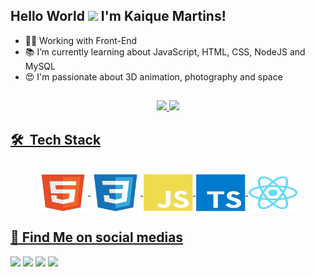 ## Hello World <img src="https://raw.githubusercontent.com/kaueMarques/kaueMarques/master/hi.gif" width="30px"> I'm Kaique Martins!

- 👨‍💻 Working with Front-End
- 📚 I’m currently learning about JavaScript, HTML, CSS, NodeJS and MySQL
- 😍 I'm passionate about 3D animation, photography and space
##
<div align="center">
  <a href="https://github.com/kaiquemf">
  <img height="180em" src="https://github-readme-stats.vercel.app/api?username=kaiquemf&show_icons=true&theme=codeSTACKr&include_all_commits=true&count_private=true"/>
  <img height="180em" src="https://github-readme-stats.vercel.app/api/top-langs/?username=kaiquemf&layout=compact&langs_count=7&theme=codeSTACKr"/>
   </div>
 
  
## 🛠 &nbsp;Tech Stack
  <div align="center" style="display: inline_block"><br>
  <img align="center" alt="Kaique-HTML" height="60" width="80" src="https://raw.githubusercontent.com/devicons/devicon/master/icons/html5/html5-original.svg">
  <img align="center" alt="Kaique-CSS" height="60" width="80" src="https://raw.githubusercontent.com/devicons/devicon/master/icons/css3/css3-original.svg">
  <img align="center" alt="Kaique-Js" height="60" width="80" src="https://raw.githubusercontent.com/devicons/devicon/master/icons/javascript/javascript-plain.svg">
  <img align="center" alt="Kaique-Ts" height="60" width="80" src="https://raw.githubusercontent.com/devicons/devicon/master/icons/typescript/typescript-plain.svg">
  <img align="center" alt="Kaique-React" height="60" width="80" src="https://raw.githubusercontent.com/devicons/devicon/master/icons/react/react-original.svg">
</div>
  
## 🔎 Find Me on social medias
  </div>
  <a href="https://www.instagram.com/_martiinnss/" target="_blank"><img src="https://img.shields.io/badge/-Instagram-%23E4405F?style=for-the-badge&logo=instagram&logoColor=white" target="_blank"></a>
  <a href = "mailto:contatokaiquemartinsdasilvaferreira@gmail.com"><img src="https://img.shields.io/badge/-Gmail-%23333?style=for-the-badge&logo=gmail&logoColor=white" target="_blank"></a>
  <a href="https://www.linkedin.com/in/kaique-martins-449a041a3/" target="_blank"><img src="https://img.shields.io/badge/-LinkedIn-%230077B5?style=for-the-badge&logo=linkedin&logoColor=white" target="_blank"></a>
  <a href="https://steamcommunity.com/id/skyez3ra/" target="_blanck"><img src="https://img.shields.io/badge/Steam-000000?style=for-the-badge&logo=steam&logoColor=white"
  ![Snake animation](https://github.com/kaiquemf/kaiquemf/blob/output/github-contribution-grid-snake.svg)
                                                                          
  </div>
